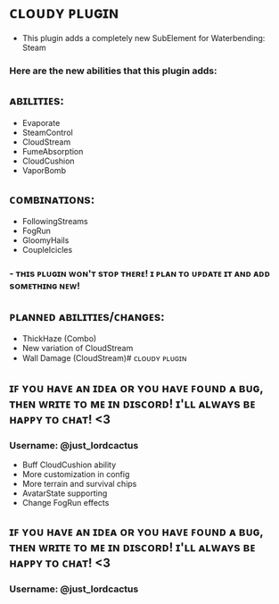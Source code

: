 # ᴄʟᴏᴜᴅʏ ᴘʟᴜɢɪɴ

- This plugin adds a completely new SubElement for Waterbending: Steam

### Here are the new abilities that this plugin adds:

## ᴀʙɪʟɪᴛɪᴇs:

- Evaporate
- SteamControl
- CloudStream
- FumeAbsorption
- CloudCushion
- VaporBomb

## ᴄᴏᴍʙɪɴᴀᴛɪᴏɴs:

- FollowingStreams
- FogRun
- GloomyHails
- CoupleIcicles

### - ᴛʜɪs ᴘʟᴜɢɪɴ ᴡᴏɴ'ᴛ sᴛᴏᴘ ᴛʜᴇʀᴇ! ɪ ᴘʟᴀɴ ᴛᴏ ᴜᴘᴅᴀᴛᴇ ɪᴛ ᴀɴᴅ ᴀᴅᴅ sᴏᴍᴇᴛʜɪɴɢ ɴᴇᴡ!

## ᴘʟᴀɴɴᴇᴅ ᴀʙɪʟɪᴛɪᴇs/ᴄʜᴀɴɢᴇs:

- ThickHaze (Combo)
- New variation of CloudStream
- Wall Damage (CloudStream)# ᴄʟᴏᴜᴅʏ ᴘʟᴜɢɪɴ


## ɪꜰ ʏᴏᴜ ʜᴀᴠᴇ ᴀɴ ɪᴅᴇᴀ ᴏʀ ʏᴏᴜ ʜᴀᴠᴇ ꜰᴏᴜɴᴅ ᴀ ʙᴜɢ, ᴛʜᴇɴ ᴡʀɪᴛᴇ ᴛᴏ ᴍᴇ ɪɴ ᴅɪsᴄᴏʀᴅ! ɪ'ʟʟ ᴀʟᴡᴀʏs ʙᴇ ʜᴀᴘᴘʏ ᴛᴏ ᴄʜᴀᴛ! <3

### Username: @just_lordcactus
- Buff CloudCushion ability
- More customization in config
- More terrain and survival chips
- AvatarState supporting
- Change FogRun effects

## ɪꜰ ʏᴏᴜ ʜᴀᴠᴇ ᴀɴ ɪᴅᴇᴀ ᴏʀ ʏᴏᴜ ʜᴀᴠᴇ ꜰᴏᴜɴᴅ ᴀ ʙᴜɢ, ᴛʜᴇɴ ᴡʀɪᴛᴇ ᴛᴏ ᴍᴇ ɪɴ ᴅɪsᴄᴏʀᴅ! ɪ'ʟʟ ᴀʟᴡᴀʏs ʙᴇ ʜᴀᴘᴘʏ ᴛᴏ ᴄʜᴀᴛ! <3

### Username: @just_lordcactus
